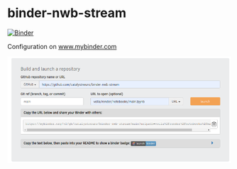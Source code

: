 # binder-nwb-stream

[![Binder](https://mybinder.org/badge_logo.svg)](https://mybinder.org/v2/gh/catalystneuro/binder-nwb-stream/main?urlpath=voila%2Frender%2Fnotebooks%2Fmain.ipynb)


Configuration on www.mybinder.com

![](media/binder_config.png)